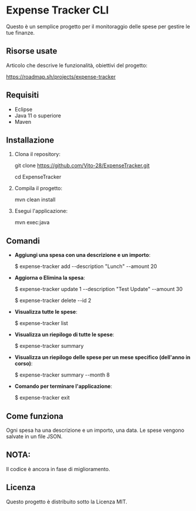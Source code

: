 
# Expense Tracker CLI

Questo è un semplice progetto per il monitoraggio delle spese per gestire le tue finanze.

## Risorse usate
Articolo che descrive le funzionalità, obiettivi del progetto:

https://roadmap.sh/projects/expense-tracker

## Requisiti

- Eclipse
- Java 11 o superiore
- Maven

## Installazione

1. Clona il repository:

   git clone https://github.com/Vito-28/ExpenseTracker.git
   
   cd ExpenseTracker

2. Compila il progetto:

   mvn clean install

3. Esegui l'applicazione:

   mvn exec:java

## Comandi

- **Aggiungi una spesa con una descrizione e un importo**:

  $ expense-tracker add --description "Lunch" --amount 20
  
- **Aggiorna o Elimina la spesa**:

  $ expense-tracker update 1 --description "Test Update" --amount 30
  
  $ expense-tracker delete --id 2

- **Visualizza tutte le spese**:

  $ expense-tracker list
  
- **Visualizza un riepilogo di tutte le spese**:
  
  $ expense-tracker summary

- **Visualizza un riepilogo delle spese per un mese specifico (dell'anno in corso)**:

  $ expense-tracker summary --month 8
  
- **Comando per terminare l'applicazione**:
  
  $ expense-tracker exit

## Come funziona

Ogni spesa ha una descrizione e un importo, una data. Le spese vengono salvate in un file JSON.

## NOTA: 

Il codice è ancora in fase di miglioramento.


## Licenza

Questo progetto è distribuito sotto la Licenza MIT.
